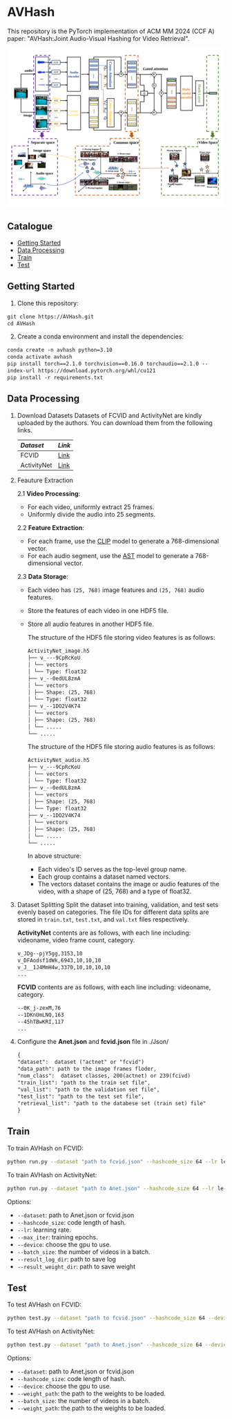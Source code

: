 # AVHash
This repository is the PyTorch implementation of ACM MM 2024 (CCF A) paper:  "AVHash:Joint Audio-Visual Hashing for Video Retrieval".

<p align="center">
  <img src="./img/architecture.svg">
</p>

## Catalogue

- [Getting Started](#getting-started)
- [Data Processing](#data-processing)
- [Train](#train)
- [Test](#test)
  
## Getting Started
1. Clone this repository:
```
git clone https://AVHash.git
cd AVHash
```
2. Create a conda environment and install the dependencies:
```
conda create -n avhash python=3.10
conda activate avhash
pip install torch==2.1.0 torchvision==0.16.0 torchaudio==2.1.0 --index-url https://download.pytorch.org/whl/cu121
pip install -r requirements.txt
```

## Data Processing
1. Download Datasets
   Datasets of FCVID and ActivityNet are kindly uploaded by the authors. You can download them from the following links.
   
	| *Dataset*   | *Link*                                                  |
	| ----------- | ------------------------------------------------------- |
	| FCVID       | [Link](https://fvl.fudan.edu.cn/dataset/fcvid/list.htm) |
	| ActivityNet | [Link](http://activity-net.org/)                        |

2. Feauture Extraction

    2.1 **Video Processing**:
    - For each video, uniformly extract 25 frames.
    - Uniformly divide the audio into 25 segments.

    2.2 **Feature Extraction**:

    - For each frame, use the [CLIP](https://github.com/openai/CLIP) model to generate a 768-dimensional vector.
    - For each audio segment, use the [AST](https://github.com/YuanGongND/ast) model to generate a 768-dimensional vector.

    2.3 **Data Storage**:
    - Each video has `(25, 768)` image features and `(25, 768)` audio features.
    
    - Store the features of each video in one HDF5 file.
    
    - Store all audio features in another HDF5 file.
  
      The structure of the HDF5 file storing video features is as follows:
      ```
      ActivityNet_image.h5
      ├── v_---9CpRcKoU
      │ └── vectors
      │ └── Type: float32
      ├── v_--0edUL8zmA
      │ └── vectors
      │ ├── Shape: (25, 768)
      │ └── Type: float32
      ├── v_--1DO2V4K74
      │ └── vectors
      │ ├── Shape: (25, 768)
      │ └── .....
      └── .....
      ```
      
      The structure of the HDF5 file storing audio features is as follows:
       ```
      ActivityNet_audio.h5
      ├── v_---9CpRcKoU
      │ └── vectors
      │ └── Type: float32
      ├── v_--0edUL8zmA
      │ └── vectors
      │ ├── Shape: (25, 768)
      │ └── Type: float32
      ├── v_--1DO2V4K74
      │ └── vectors
      │ ├── Shape: (25, 768)
      │ └── .....
      └── .....
      ```

	
      
      In above structure:
      - Each video's ID serves as the top-level group name.
      - Each group contains a dataset named vectors.
      - The vectors dataset contains the image or audio features of the video, with a shape of (25, 768) and a type of float32.
​
3. Dataset Splitting
   Split the dataset into training, validation, and test sets evenly based on categories. The file IDs for different data splits are stored in `train.txt`, `test.txt`, and `val.txt` files respectively.
   
   **ActivityNet** contents are as follows, with each line including: videoname, video frame count, category.
   ```
   v_JDg--pjY5gg,3153,10
   v_DFAodsf1dWk,6943,10,10,10
   v_J__1J4MmH4w,3370,10,10,10,10
   ...
   ```

	 **FCVID** contents are as follows, with each line including: videoname, category.
   ```
   --0K_j-zexM,76
   --1DKnUmLNQ,163
   --45hTBwKRI,117
   ...
   ```
   
4. Configure the **Anet.json** and **fcvid.json** file in ./Json/
   ```
   {
   "dataset":  dataset ("actnet" or "fcvid")
   "data_path": path to the image frames floder,
   "num_class":  dataset classes, 200(actnet) or 239(fcivd)
   "train_list": "path to the train set file",
   "val_list": "path to the validation set file",
   "test_list": "path to the test set file",
   "retrieval_list": "path to the databese set (train set) file"
   }
   ```
   


  ## Train

  To train AVHash on FCVID:

  ```bash
  python run.py --dataset "path to fcvid.json" --hashcode_size 64 --lr le-4 --max_iter 100 --device cuda:0 --batch_size 128 --result_log_dir " " --result_weight_dir " "
  ```

  To train AVHash on ActivityNet:

  ```bash
  python run.py --dataset "path to Anet.json" --hashcode_size 64 --lr le-4 --max_iter 100 --device cuda:0 --batch_size 128 --result_log_dir " " --result_weight_dir " "
  ```

  Options:

  - `--dataset`: path to Anet.json or fcvid.json
  - `--hashcode_size`: code length of hash.
  - `--lr`: learning rate.
  - `--max_iter`: training epochs.
  - `--device`: choose the gpu to use.
  - `--batch_size`: the number of videos in a batch.
  - `--result_log_dir`: path to save log
  - `--result_weight_dir`: path to save weight


  ## Test
  To test AVHash on FCVID:
  ```bash
  python test.py --dataset "path to fcvid.json" --hashcode_size 64 --device cuda:0 --batch_size 128 --weight_path " "
  ```
  To test AVHash on ActivityNet: 
  ```bash
  python test.py --dataset "path to Anet.json" --hashcode_size 64 --device cuda:0 --batch_size 128 --weight_path " "
  ```

  Options:

  - `--dataset`: path to Anet.json or fcvid.json
  - `--hashcode_size`: code length of hash.
  - `--device`: choose the gpu to use.
  - `--weight_path`: the path to the weights to be loaded.
  - `--batch_size`: the number of videos in a batch.
  - `--weight_path`: the path to the weights to be loaded.

 
